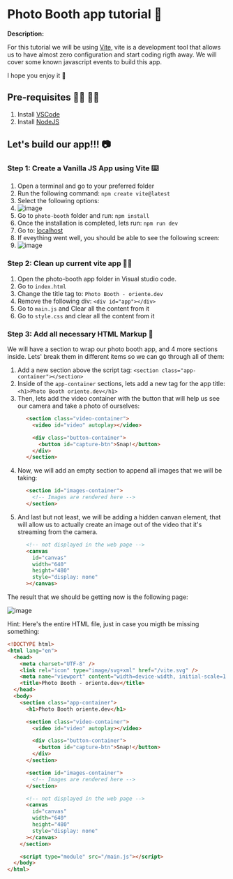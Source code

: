 # Photo Booth app tutorial 🚀

**Description:**

For this tutorial we will be using [Vite](https://vitejs.dev/), vite is a development tool that allows us to have almost zero configuration and start coding rigth away.
We will cover some known javascript events to build this app. 

I hope you enjoy it 🖤

## Pre-requisites 👩‍💻 👨‍💻

1. Install [VSCode](https://code.visualstudio.com/download) 
2. Install [NodeJS](https://nodejs.org/en)

## Let's build our app!!! 📷

### Step 1: Create a Vanilla JS App using Vite ⌨️

1. Open a terminal and go to your preferred folder
2. Run the following command: `npm create vite@latest`
3. Select the following options:
4. ![image](https://github.com/orientedev/photo-booth/assets/26145998/2dc66a54-2ca4-4557-8cf8-ecfc5fa6b710)
5. Go to `photo-booth` folder and run: `npm install`
6. Once the installation is completed, lets run: `npm run dev`
7. Go to: [localhost](http://localhost:5173/)
8. If eveything went well, you should be able to see the following screen:
9. ![image](https://github.com/orientedev/photo-booth/assets/26145998/5b808ec6-3edd-4154-bb1f-db69cbc763ac)

### Step 2: Clean up current vite app 👩‍💻

1. Open the photo-booth app folder in Visual studio code.
2. Go to `index.html`
3. Change the title tag to: `Photo Booth - oriente.dev`
4. Remove the following div: `<div id="app"></div>`
5. Go to `main.js` and Clear all the content from it
7. Go to `style.css` and clear all the content from it

### Step 3: Add all necessary HTML Markup 📓

We will have a section to wrap our photo booth app, and 4 more sections inside. Lets' break them in different items so we can go through all of them:

1. Add a new section above the script tag: `<section class="app-container"></section>`
2. Inside of the `app-container` sections, lets add a new tag for the app title: `<h1>Photo Booth oriente.dev</h1>`
3. Then, lets add the video container with the button that will help us see our camera and take a photo of ourselves: 
``` html
      <section class="video-container">
        <video id="video" autoplay></video>

        <div class="button-container">
          <button id="capture-btn">Snap!</button>
        </div>
      </section>
```
4. Now, we will add an empty section to append all images that we will be taking:
``` html
      <section id="images-container">
        <!-- Images are rendered here -->
      </section>
```
5. And last but not least, we will be adding a hidden canvan element, that will allow us to actually create an image out of the video that it's streaming from the camera.
``` html
      <!-- not displayed in the web page -->
      <canvas
        id="canvas"
        width="640"
        height="480"
        style="display: none"
      ></canvas>
```
The result that we should be getting now is the following page: 

![image](https://github.com/orientedev/photo-booth/assets/26145998/6cbdd29b-70a0-4005-8b7b-0db889eb687f)

Hint: Here's the entire HTML file, just in case you migth be missing something: 

``` html
<!DOCTYPE html>
<html lang="en">
  <head>
    <meta charset="UTF-8" />
    <link rel="icon" type="image/svg+xml" href="/vite.svg" />
    <meta name="viewport" content="width=device-width, initial-scale=1.0" />
    <title>Photo Booth - oriente.dev</title>
  </head>
  <body>
    <section class="app-container">
      <h1>Photo Booth oriente.dev</h1>

      <section class="video-container">
        <video id="video" autoplay></video>

        <div class="button-container">
          <button id="capture-btn">Snap!</button>
        </div>
      </section>

      <section id="images-container">
        <!-- Images are rendered here -->
      </section>

      <!-- not displayed in the web page -->
      <canvas
        id="canvas"
        width="640"
        height="480"
        style="display: none"
      ></canvas>
    </section>

    <script type="module" src="/main.js"></script>
  </body>
</html>
```



